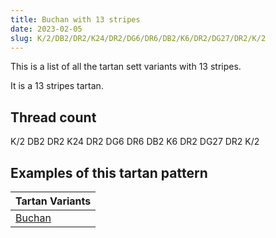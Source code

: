 ```yaml
---
title: Buchan with 13 stripes
date: 2023-02-05
slug: K/2/DB2/DR2/K24/DR2/DG6/DR6/DB2/K6/DR2/DG27/DR2/K/2
---
```

This is a list of all the tartan sett variants with 13 stripes.

It is a 13 stripes tartan.


## Thread count
K/2 DB2 DR2 K24 DR2 DG6 DR6 DB2 K6 DR2 DG27 DR2 K/2

## Examples of this tartan pattern

| Tartan Variants |
|---------------|
| [Buchan](/variants/k/2/db2/dr2/k24/dr2/dg6/dr6/db2/k6/dr2/dg27/dr2/k/2-db000052-dg11450d-draa0000-k000000)||
